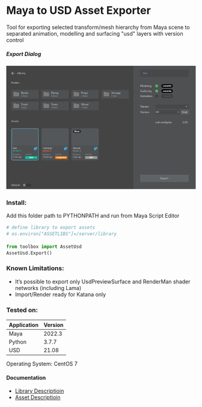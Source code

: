 # Maya to USD Asset Exporter

Tool for exporting selected transform/mesh hierarchy from Maya scene to separated animation, modelling and surfacing "usd" layers with version control



##### Export Dialog
![Asset Dialog](doc/preview.png)



### Install:
Add this folder path to PYTHONPATH and run from Maya Script Editor

```python
# define library to export assets
# os.environ["ASSETLIBS"]=/server/library

from toolbox import AssetUsd
AssetUsd.Export()
```



### Known Limitations:
+ It’s possible to export only UsdPreviewSurface and RenderMan shader networks (including Lama)
+ Import/Render ready for Katana only



### Tested on:

| Application       | Version        |
| ----------------- | -------------- |
| Maya              | 2022.3         |
| Python            | 3.7.7          |
| USD               | 21.08          |

Operating System: CentOS 7




#### Documentation

+ [Library Descriptioin](doc/LibraryDescriptioin.md)
+ [Asset Descriptioin](doc/AssetDescriptioin.md)
